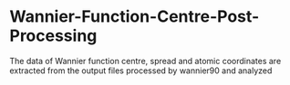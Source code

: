 # Wannier-Function-Centre-Post-Processing
The data of Wannier function centre, spread and atomic coordinates are extracted from the output files processed by wannier90 and analyzed
